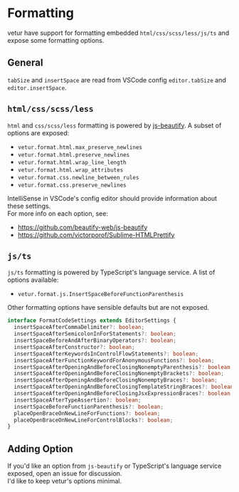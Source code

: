 # Formatting

vetur have support for formatting embedded `html/css/scss/less/js/ts` and expose some formatting options.

## General

`tabSize` and `insertSpace` are read from VSCode config `editor.tabSize` and `editor.insertSpace`.


## `html/css/scss/less`

`html` and `css/scss/less` formatting is powered by [js-beautify](https://github.com/beautify-web/js-beautify).
A subset of options are exposed:

- `vetur.format.html.max_preserve_newlines`
- `vetur.format.html.preserve_newlines`
- `vetur.format.html.wrap_line_length`
- `vetur.format.html.wrap_attributes`
- `vetur.format.css.newline_between_rules`
- `vetur.format.css.preserve_newlines`

IntelliSense in VSCode's config editor should provide information about these settings.  
For more info on each option, see: 

- https://github.com/beautify-web/js-beautify
- https://github.com/victorporof/Sublime-HTMLPrettify


## `js/ts`

`js/ts` formatting is powered by TypeScript's language service. A list of options available:

- `vetur.format.js.InsertSpaceBeforeFunctionParenthesis`

Other formatting options have sensible defaults but are not exposed.

```ts
interface FormatCodeSettings extends EditorSettings {
  insertSpaceAfterCommaDelimiter?: boolean;
  insertSpaceAfterSemicolonInForStatements?: boolean;
  insertSpaceBeforeAndAfterBinaryOperators?: boolean;
  insertSpaceAfterConstructor?: boolean;
  insertSpaceAfterKeywordsInControlFlowStatements?: boolean;
  insertSpaceAfterFunctionKeywordForAnonymousFunctions?: boolean;
  insertSpaceAfterOpeningAndBeforeClosingNonemptyParenthesis?: boolean;
  insertSpaceAfterOpeningAndBeforeClosingNonemptyBrackets?: boolean;
  insertSpaceAfterOpeningAndBeforeClosingNonemptyBraces?: boolean;
  insertSpaceAfterOpeningAndBeforeClosingTemplateStringBraces?: boolean;
  insertSpaceAfterOpeningAndBeforeClosingJsxExpressionBraces?: boolean;
  insertSpaceAfterTypeAssertion?: boolean;
  insertSpaceBeforeFunctionParenthesis?: boolean;
  placeOpenBraceOnNewLineForFunctions?: boolean;
  placeOpenBraceOnNewLineForControlBlocks?: boolean;
}
```


## Adding Option

If you'd like an option from `js-beautify` or TypeScript's language service exposed, open an issue for discussion.  
I'd like to keep vetur's options minimal.